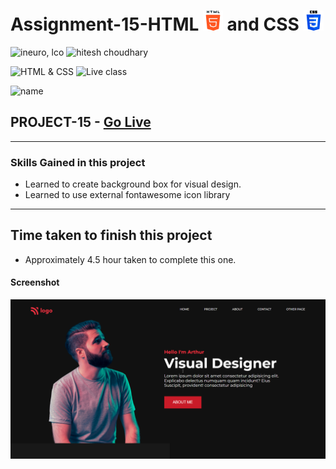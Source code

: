 # Assignment-15-HTML ![](./images/html-5.png) and CSS ![](./images/css-3.png)

![ineuro, lco](https://img.shields.io/badge/iNeuron-LCO-green)
![hitesh choudhary](https://img.shields.io/badge/Hitesh--Choudhary-Full--stack--JS--bootcamp-red)

![HTML & CSS](https://img.shields.io/badge/HTML-CSS-orange)
![Live class](https://img.shields.io/badge/LIVE--CLASS-PROJECT--15-lightgrey)

![name](https://img.shields.io/badge/Sourabh--Udasi-College--Drop--Out-lightgrey)

## PROJECT-15 - [Go Live ](https://full-stack-js-proj-15.netlify.app/)

---

### Skills Gained in this project

- Learned to create background box for visual design.
- Learned to use external fontawesome icon library

---

## Time taken to finish this project

- Approximately 4.5 hour taken to complete this one.

#### Screenshot

![Desktop](./screenshots/project-15.png)
